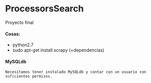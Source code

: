# ProcessorsSearch
Proyecto final
#### Cosas:
* python2.7
* sudo apt-get install scrapy (+dependencias)

#### MySQLdb
    Necesitamos tener instalado MySQLdb y contar con un usuario con suficientes permisos.